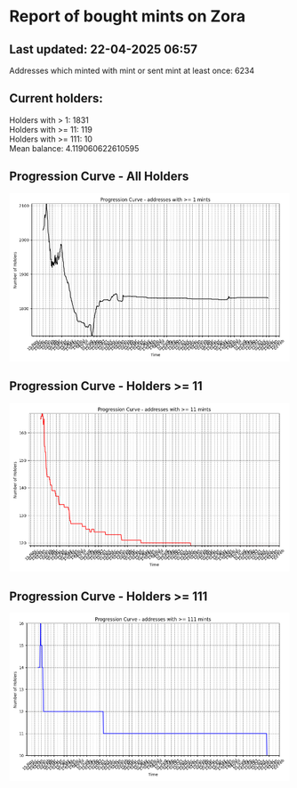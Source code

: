 # Report of bought mints on Zora
## Last updated: 22-04-2025 06:57
Addresses which minted with mint or sent mint at least once: 6234

## Current holders:
Holders with > 1: 1831  
Holders with >= 11: 119  
Holders with >= 111: 10  
Mean balance: 4.119060622610595  

## Progression Curve - All Holders
![addresses with >= 1 mint](progression_curve_all.png)
## Progression Curve - Holders >= 11
![addresses with >= 11 mints](progression_curve_gt_11.png)
## Progression Curve - Holders >= 111
![addresses with >= 111 mints](progression_curve_gt_111.png)
